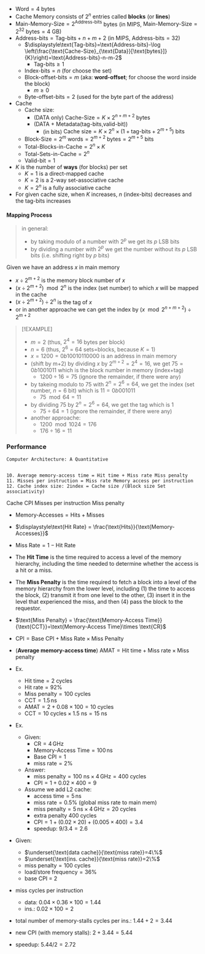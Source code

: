 - $\text{Word}=4\text{ bytes}$
- Cache Memory consists of $2^n$ entries called **blocks** (or **lines**)
- $\text{Main-Memory-Size}=2^{\text{Address-bits}}$ bytes (in MIPS, $\text{Main-Memory-Size}=2^{32}\text{ bytes}=4\text{ GB}$)
- $\text{Address-bits}=\text{Tag-bits}+n+m+2$ (in MIPS, $\text{Address-bits}=32$)
	- $\displaystyle\text{Tag-bits}=\text{Address-bits}-\log \left(\frac{\text{Cache-Size}_{\text{Data}}[\text{bytes}]}{K}\right)=\text{Address-bits}-n-m-2$
		- $\text{Tag-bits}\geq 1$
	- $\text{Index-bits}=n$ (for choose the set)
	- $\text{Block-offset-bits}=m$ (aka: **word-offset**; for choose the word inside the block)
		- $m\geq 0$
	- $\text{Byte-offset-bits}=2$ (used for the byte part of the address)
- Cache
	- Cache size:
		- (DATA only) $\text{Cache-Size}=K\times 2^{n+m+2} \text{ bytes}$
		- (DATA + Metadata(tag-bits,valid-bit))
			- (in bits) $\text{Cache size} = K \times 2^{n} \times (1+\text{tag-bits}+2^{m+5})\text{ bits}$
	- $\text{Block-Size}=2^m \text{ words}=2^{m+2}\text{ bytes}=2^{m+5}\text{ bits}$
	- $\text{Total-Blocks-in-Cache}=2^n\times K$
	- $\text{Total-Sets-in-Cache}=2^n$
	- $\text{Valid-bit}=1$
- $K$ is the number of **ways** (for blocks) per set
	- $K=1$ is a direct-mapped cache
	- $K=2$ is a 2-way set-associative cache
	- $K=2^n$ is a fully associative cache
- For given cache size, when $K$ increases, $n$ (index-bits) decreases and the tag-bits increases

#### Mapping Process

>  in general:
>  - by taking modulo of a number with $2^p$ we get its $p$ LSB bits
>  - by dividing a number with $2^p$ we get the number without its $p$ LSB bits (i.e. shifting right by $p$ bits)

Given we have an address $x$ in main memory

- $x \div 2^{m+2}$ is the memory block number of $x$ 
- $(x \div 2^{m+2}) \mod 2^n$ is the index (set number) to which $x$ will be mapped in the cache
- $(x \div 2^{m+2}) \div 2^n$ is the tag of $x$
- or in another approache we can get the index by $(x \mod 2^{n+m+2}) \div 2^{m+2}$ 


> [!EXAMPLE]
> - $m=2$ (thus, $2^4=16$ bytes per block)
> - $n=6$ (thus, $2^6=64$ sets=blocks, because $K=1$)
> - $x=1200=0b10010110000$ is an address in main memory
> - (shift by m+2) by dividing $x$ by $2^{m+2}=2^4=16$, we get $75=0b1001011$ which is the block number in memory (index+tag)
> 	- $1200\div 16=75$ (ignore the remainder, if there were any)
> - by takeing modulo to $75$ with $2^n=2^6=64$, we get the index (set number, $n=6$ bit) which is $11=0b001011$
> 	- $75\mod 64=11$
> - by dividing $75$ by $2^n=2^6=64$, we get the tag which is $1$
> 	- $75\div 64=1$ (ignore the remainder, if there were any)
> - another approache:
> 	- $1200 \mod 1024=176$
> 	- $176 \div 16 = 11$

### Performance

```
Computer Architecture: A Quantitative


10. Average memory-access time = Hit time + Miss rate Miss penalty 
11. Misses per instruction = Miss rate Memory access per instruction 
12. Cache index size: 2index = Cache size /(Block size Set associativity)
```

Cache CPI Misses per instruction Miss penalty

- $\text{Memory-Accesses} = \text{Hits} + \text{Misses}$
- $\displaystyle\text{Hit Rate} = \frac{\text{Hits}}{\text{Memory-Accesses}}$
- $\displaystyle\text{Miss Rate} =1-\text{Hit Rate}$
- The **Hit Time** is the time required to access a level of the memory hierarchy, including the time needed to determine whether the access is a hit or a miss.
- The **Miss Penalty** is the time required to fetch a block into a level of the memory hierarchy from the lower level, including (1) the time to access the block, (2) transmit it from one level to the other, (3) insert it in the level that experienced the miss, and then (4) pass the block to the requestor.
- $\text{Miss Penalty} = \frac{\text{Memory-Access Time}}{\text{CCT}}=\text{Memory-Access Time}\times \text{CR}$




- $\text{CPI}=\text{Base CPI}+\text{Miss Rate}\times \text{Miss Penalty}$
- (**Average memory-access time**) $\text{AMAT}= \text{Hit time} + \text{Miss rate} \times \text{Miss penalty}$

- Ex.
	- $\text{Hit time}=2\text{ cycles}$
	- $\text{Hit rate}=92\%$
	- $\text{Miss penalty}=100\text{ cycles}$
	- $\text{CCT}=1.5 \,\mathsf{ns}$
	- $\text{AMAT}=2+0.08\times 100=10\text{ cycles}$
	- $\text{CCT}=10\text{ cycles}\times 1.5\text{ ns}=15\text{ ns}$

- Ex.
	- Given:
		- $\text{CR}=4\,\mathsf{GHz}$
		- $\text{Memory-Access Time}=100\,\mathsf{ns}$
		- $\text{Base CPI}=1$
		- $\text{miss rate}=2\%$
	- Answer:
		- $\text{miss penalty}=100\text{ ns}\times 4\,\mathsf{GHz}=400\text{ cycles}$
		- $\text{CPI}=1+0.02\times 400=9$
	- Assume we add L2 cache:
		- $\text{access time}=5\,\mathsf{ns}$
		- $\text{miss rate}=0.5\%$ (global miss rate to main mem)
		- $\text{miss penalty}=5\,\mathsf{ns}\times 4\,\mathsf{GHz}=20\text{ cycles}$
		- extra penalty 400 cycles 
		- $\text{CPI}=1+(0.02 \times 20)+(0.005\times 400)=3.4$
		- speedup: $9/3.4=2.6$




- Given:
	- $\underset{\text{data cache}}{\text{miss rate}}=4\%$
	- $\underset{\text{ins. cache}}{\text{miss rate}}=2\%$
	- $\text{miss penalty}=100\text{ cycles}$
	- $\text{load/store frequency}=36\%$
	- base CPI = 2
- miss cycles per instruction
	- data: $0.04\times 0.36\times 100=1.44$
	- ins.: $0.02\times 100=2$
- total number of memory-stalls cycles per ins.: $1.44+2=3.44$
- new CPI (with memory stalls): $2+3.44=5.44$
- speedup: $5.44/2=2.72$

 